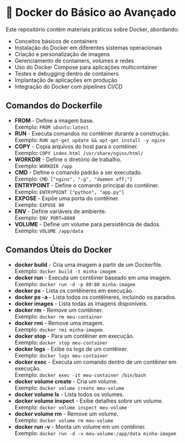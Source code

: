 # 🚀 Docker do Básico ao Avançado  

Este repositório contém materiais práticos sobre Docker, abordando:  

- Conceitos básicos de containers  
- Instalação do Docker em diferentes sistemas operacionais  
- Criação e personalização de imagens  
- Gerenciamento de containers, volumes e redes  
- Uso do Docker Compose para aplicações multicontainer  
- Testes e debugging dentro de containers  
- Implantação de aplicações em produção  
- Integração do Docker com pipelines CI/CD  

<h2>Comandos do Dockerfile</h2>
<ul>
    <li><strong>FROM</strong> - Define a imagem base.<br>
        Exemplo: <code>FROM ubuntu:latest</code></li>
    <li><strong>RUN</strong> - Executa comandos no contêiner durante a construção.<br>
        Exemplo: <code>RUN apt-get update && apt-get install -y nginx</code></li>
    <li><strong>COPY</strong> - Copia arquivos do host para o contêiner.<br>
        Exemplo: <code>COPY index.html /usr/share/nginx/html/</code></li>
    <li><strong>WORKDIR</strong> - Define o diretório de trabalho.<br>
        Exemplo: <code>WORKDIR /app</code></li>
    <li><strong>CMD</strong> - Define o comando padrão a ser executado.<br>
        Exemplo: <code>CMD ["nginx", "-g", "daemon off;"]</code></li>
    <li><strong>ENTRYPOINT</strong> - Define o comando principal do contêiner.<br>
        Exemplo: <code>ENTRYPOINT ["python", "app.py"]</code></li>
    <li><strong>EXPOSE</strong> - Expõe uma porta do contêiner.<br>
        Exemplo: <code>EXPOSE 80</code></li>
    <li><strong>ENV</strong> - Define variáveis de ambiente.<br>
        Exemplo: <code>ENV PORT=8080</code></li>
    <li><strong>VOLUME</strong> - Define um volume para persistência de dados.<br>
        Exemplo: <code>VOLUME /app/data</code></li>
</ul>

<h2>Comandos Úteis do Docker</h2>
<ul>
    <li><strong>docker build</strong> - Cria uma imagem a partir de um Dockerfile.<br>
        Exemplo: <code>docker build -t minha-imagem .</code></li>
    <li><strong>docker run</strong> - Executa um contêiner baseado em uma imagem.<br>
        Exemplo: <code>docker run -d -p 80:80 minha-imagem</code></li>
    <li><strong>docker ps</strong> - Lista os contêineres em execução.</li>
    <li><strong>docker ps -a</strong> - Lista todos os contêineres, incluindo os parados.</li>
    <li><strong>docker images</strong> - Lista todas as imagens disponíveis.</li>
    <li><strong>docker rm</strong> - Remove um contêiner.<br>
        Exemplo: <code>docker rm meu-container</code></li>
    <li><strong>docker rmi</strong> - Remove uma imagem.<br>
        Exemplo: <code>docker rmi minha-imagem</code></li>
    <li><strong>docker stop</strong> - Para um contêiner em execução.<br>
        Exemplo: <code>docker stop meu-container</code></li>
    <li><strong>docker logs</strong> - Exibe os logs de um contêiner.<br>
        Exemplo: <code>docker logs meu-container</code></li>
    <li><strong>docker exec</strong> - Executa um comando dentro de um contêiner em execução.<br>
        Exemplo: <code>docker exec -it meu-container /bin/bash</code></li>
    <li><strong>docker volume create</strong> - Cria um volume.<br>
        Exemplo: <code>docker volume create meu-volume</code></li>
    <li><strong>docker volume ls</strong> - Lista todos os volumes.</li>
    <li><strong>docker volume inspect</strong> - Exibe detalhes sobre um volume.<br>
        Exemplo: <code>docker volume inspect meu-volume</code></li>
    <li><strong>docker volume rm</strong> - Remove um volume.<br>
        Exemplo: <code>docker volume rm meu-volume</code></li>
    <li><strong>docker run -v</strong> - Monta um volume em um contêiner.<br>
        Exemplo: <code>docker run -d -v meu-volume:/app/data minha-imagem</code></li>
</ul>
